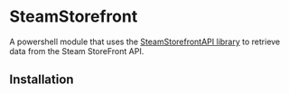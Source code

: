 # SteamStorefront

A powershell module that uses the [SteamStorefrontAPI library](https://github.com/mmuffins/SteamStorefrontAPI) to retrieve data from the Steam StoreFront API.

## Installation

